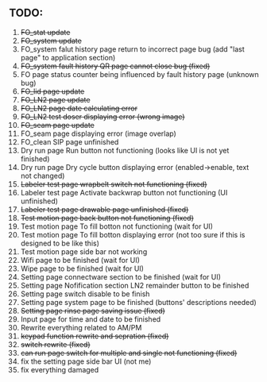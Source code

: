 ## TODO:

1. ~~FO_stat update~~
2. ~~FO_system update~~
3. FO_system falut history page return to incorrect page bug (add "last page" to application section)
4. ~~FO_system fault history QR page cannot close bug (fixed)~~
5. FO page status counter being influenced by fault history page (unknown bug)
6. ~~FO_lid page update~~
7. ~~FO_LN2 page update~~
8. ~~FO_LN2 page date calculating error~~
9. ~~FO_LN2 test doser displaying error (wrong image)~~
10. ~~FO_seam page update~~
11. FO_seam page displaying error (image overlap)
12. FO_clean SIP page unfinished
13. Dry run page Run button not functioning (looks like UI is not yet finished)
14. Dry run page Dry cycle button displaying error (enabled->enable, text not changed)
15. ~~Labeler test page wrapbelt switch not functioning (fixed)~~
16. Labeler test page Activate backwrap button not functioning (UI unfinished)
17. ~~Labeler test page drawable page unfinished (fixed)~~
18. ~~Test motion page back button not functioning (fixed)~~
19. Test motion page To fill botton not functioning (wait for UI)
20. Test motion page To fill botton displaying error (not too sure if this is designed to be like this)
21. Test motion page side bar not working
22. Wifi page to be finished (wait for UI)
23. Wipe page to be finished (wait for UI)
24. Setting page connectware section to be finished (wait for UI)
25. Setting page Nofification section LN2 remainder button to be finished
26. Setting page switch disable to be finish
28. Setting page system page to be finished (buttons' descriptions needed)
29. ~~Setting page rinse page saving issue (fixed)~~
30. Input page for time and date to be finished
31. Rewrite everything related to AM/PM
32. ~~keypad function rewrite and sepration (fixed)~~
33. ~~switch rewrite (fixed)~~
34. ~~can run page switch for multiple and single not functioning (fixed)~~
35. fix the setting page side bar UI (not me)
36. fix everything damaged
